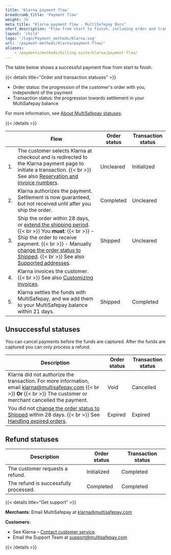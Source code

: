 ```yaml
---
title: 'Klarna payment flow'
breadcrumb_title: 'Payment flow'
weight: 30
meta_title: "Klarna payment flow - MultiSafepay Docs"
short_description: "Flow from start to finish, including order and transaction status changes"
layout: 'child'
logo: '/logo/Payment_methods/Klarna.svg'
url: '/payment-methods/klarna/payment-flow/'
aliases:
    - /payments/methods/billing-suite/klarna/payment-flow/
---
```


The table below shows a successful payment flow from start to finish.  

{{< details title="Order and transaction statuses" >}}

- Order status: the progression of the customer's order with you, independent of the payment
- Transaction status: the progression towards settlement in your MultiSafepay balance

For more information, see [About MultiSafepay statuses](/payments/multisafepay-statuses/).

{{< /details >}}

|        | Flow      | Order status | Transaction status |
|------|---|---|------|
| 1. | The customer selects Klarna at checkout and is redirected to the Klarna payment page to initiate a transaction. {{< br >}} See also [Reservation and invoice numbers](/payments/methods/billing-suite/klarna/user-guide/reservation-and-invoice-number/). | Uncleared   | Initialized  |
| 2. | Klarna authorizes the payment. Settlement is now guaranteed, but not received until after you ship the order. | Completed  | Uncleared  |
| 3. | Ship the order within 28 days, or [extend the shipping period](/payments/methods/billing-suite/klarna/user-guide/extending-shipping-period/). {{< br >}} You **must**: {{< br >}} - Ship the order to receive payment. {{< br >}} - Manually [change the order status to Shipped](/payments/methods/billing-suite/klarna/user-guide/changing-order-status-to-shipped/). {{< br >}} See also [Supported addresses](/payments/methods/billing-suite/klarna/user-guide/supported-addresses/). | Shipped | Uncleared |
| 4. | Klarna invoices the customer. {{< br >}} See also [Customizing invoices](/payments/methods/billing-suite/klarna/user-guide/customizing-invoices/). | | |
| 5. | Klarna settles the funds with MultiSafepay, and we add them to your MultiSafepay balance within 21 days. | Shipped    | Completed  |

## Unsuccessful statuses
You can cancel payments before the funds are captured. After the funds are captured you can only process a refund.

| Description                      | Order status      | Transaction status |
|------|----|----|
| Klarna did not authorize the transaction. For more information, email <klarna@multisafepay.com> {{< br >}} **Or** {{< br >}} The customer or merchant cancelled the payment.    | Void   | Cancelled |
| You did not [change the order status to Shipped](/payment-methods/klarna/changing-order-status-to-shipped/) within 28 days. {{< br >}} See [Handling expired orders](/payment-methods/klarna/handling-expired-orders/).  | Expired    | Expired    |

## Refund statuses

| Description  | Order status      | Transaction status |
|-----|----|------|
| The customer requests a refund. | Initialized    | Completed   |
| The refund is successfully processed.  | Completed      | Completed   |

{{< details title="Get support" >}} 

**Merchants**: Email MultiSafepay at <klarna@multisafepay.com>

**Customers**:

- See Klarna – [Contact customer service](https://www.klarna.com/international/contact-customer-service).
- Email the Support Team at <support@multisafepay.com>

{{< /details >}}
